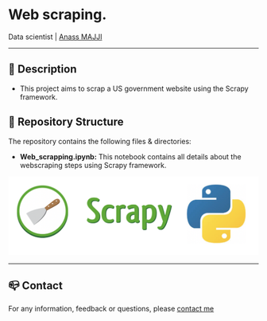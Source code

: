 # Web scraping.
Data scientist | [Anass MAJJI](https://www.linkedin.com/in/anass-majji-729773157/)
***

## :monocle_face: Description
- This project aims to scrap a US government website using the Scrapy framework. </br>

 

## :rocket: Repository Structure
The repository contains the following files & directories:
- **Web_scrapping.ipynb:** This notebook contains all details about the webscraping steps using Scrapy framework.
 


![](scrapy.png)






---
## :mailbox_closed: Contact
For any information, feedback or questions, please [contact me][anass-email]





[anass-email]: mailto:anassmajji34@gmail.com
